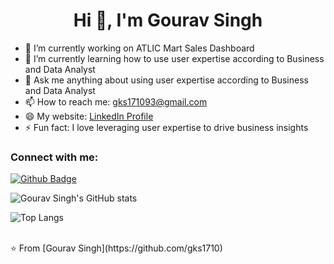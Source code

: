 <h1 align="center">Hi 👋, I'm Gourav Singh</h1>

- 🔭 I’m currently working on ATLIC Mart Sales Dashboard
- 🌱 I’m currently learning how to use user expertise according to Business and Data Analyst
- 💬 Ask me anything about using user expertise according to Business and Data Analyst
- 📫 How to reach me: gks171093@gmail.com
- 😄 My website: [LinkedIn Profile](https://www.linkedin.com/in/gouravks17/)
- ⚡ Fun fact: I love leveraging user expertise to drive business insights

### Connect with me:
<div id="badges">
  <a href="https://github.com/gks1710">
    <img src="https://img.shields.io/badge/Github-white?style=for-the-badge&logo=Github&logoColor=black" alt="Github Badge"/>
  </a>
</div>

![Gourav Singh's GitHub stats](https://github-readme-stats.vercel.app/api?username=gks1710&show_icons=true&theme=dark)

![Top Langs](https://github-readme-stats.vercel.app/api/top-langs/?username=gks1710&theme=dark)


<br>
⭐️ From [Gourav Singh](https://github.com/gks1710)
